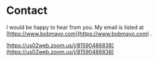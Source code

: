 # Contact

I would be happy to hear from you. My email is listed at [https://www.bobmayo.com](https://www.bobmayo.com) .



[https://us02web.zoom.us/j/81590486838](https://us02web.zoom.us/j/81590486838)

